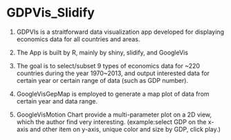 # GDPVis_Slidify

1. GDPVIs is a straitforward data visualization app developed for displaying economics data for all countries and areas.

2. The App is built by R, mainly by shiny, slidify, and GoogleVis

3. The goal is to select/subset 9 types of economics data for ~220 countries during the year 1970~2013, and output interested data for certain year or certain range of data (such as GDP number).

4. GoogleVisGepMap is employed to generate a map plot of data from certain year and data range.

5. GoogleVisMotion Chart provide a multi-parameter plot on a 2D view, which the author find very interesting. (example:select GDP on the x-axis and other item on y-axis, unique color and size by GDP, click play.) 
